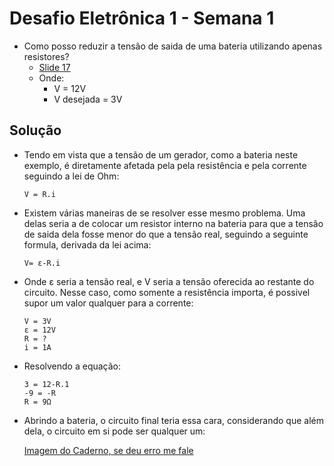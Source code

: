 # Desafio Eletrônica 1 - Semana 1

- Como posso reduzir a tensão de saida de uma bateria utilizando apenas resistores?
  - [Slide 17][slideOriginal]
  - Onde:
    - V = 12V
    - V desejada = 3V

## Solução

- Tendo em vista que a tensão de um gerador, como a bateria neste exemplo, é diretamente afetada pela pela resistência e pela corrente seguindo a lei de Ohm:
  ```
  V = R.i
  ```
- Existem várias maneiras de se resolver esse mesmo problema. Uma delas seria a de colocar um resistor interno na bateria para que a tensão de saida dela fosse menor do que a tensão real, seguindo a seguinte formula, derivada da lei acima:
  ```
  V= ε-R.i
  ```
- Onde ε seria a tensão real, e V seria a tensão oferecida ao restante do circuito. Nesse caso, como somente a resistência importa, é possivel supor um valor qualquer para a corrente:
  ```
  V = 3V
  ε = 12V
  R = ?
  i = 1A
  ```
- Resolvendo a equação:
  ```
  3 = 12-R.1
  -9 = -R
  R = 9Ω
  ```
- Abrindo a bateria, o circuito final teria essa cara, considerando que além dela, o circuito em si pode ser qualquer um:

  [Imagem do Caderno, se deu erro me fale][linkImagem]

[slideOriginal]: https://onedrive.live.com/view.aspx?resid=424F790CAA1D8958!1510&ithint=file%2cpptx&authkey=!ABis8Cf20bgfNdo
[linkImagem]: https://drive.google.com/file/d/1mrvelusgvIjKMJ5FKT7sJe5DYsGtN0ME/view?usp=sharing
